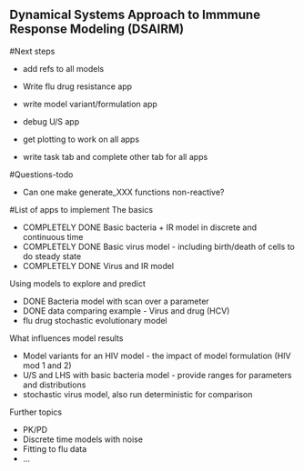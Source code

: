 ## Dynamical Systems Approach to Immmune Response Modeling (DSAIRM) 

#Next steps
* add refs to all models

* Write flu drug resistance app
* write model variant/formulation app
* debug U/S app


* get plotting to work on all apps
* write task tab and complete other tab for all apps

#Questions-todo
* Can one make generate_XXX functions non-reactive?


#List of apps to implement
The basics 
* COMPLETELY DONE Basic bacteria + IR model in discrete and continuous time 
* COMPLETELY DONE Basic virus model - including birth/death of cells to do steady state
* COMPLETELY DONE Virus and IR model

Using models to explore and predict
* DONE Bacteria model with scan over a parameter
* DONE data comparing example - Virus and drug (HCV)
* flu drug stochastic evolutionary model

What influences model results
* Model variants for an HIV model - the impact of model formulation (HIV mod 1 and 2)
* U/S and LHS with basic bacteria model - provide ranges for parameters and distributions
* stochastic virus model, also run deterministic for comparison

Further topics
* PK/PD
* Discrete time models with noise
* Fitting to flu data
* ...

